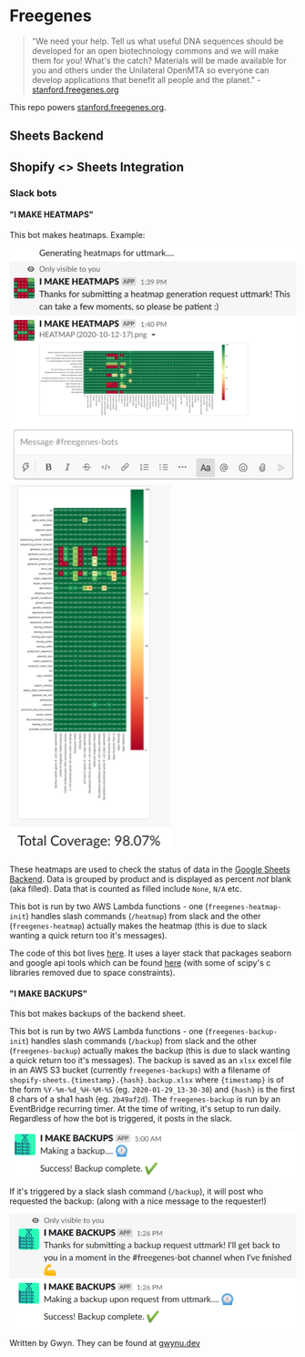 # Freegenes

> "We need your help. Tell us what useful DNA sequences should be developed for an open biotechnology commons and we will make them for you! What's the catch? Materials will be made available for you and others under the Unilateral OpenMTA so everyone can develop applications that benefit all people and the planet." - [stanford.freegenes.org](https://stanford.freegenes.org)

This repo powers [stanford.freegenes.org](stanford.freegenes.org).

## Sheets Backend

## Shopify <> Sheets Integration

### Slack bots

#### "I MAKE HEATMAPS"

This bot makes heatmaps. Example:

![Heatmap Example (1)](./docs/freegenes-heatmap-output1.png)
![Heatmap Example (2)](./docs/freegenes-heatmap-output2.png)

These heatmaps are used to check the status of data in the [Google Sheets Backend](#sheets-backend). Data is grouped by product and is displayed as percent *not* blank (aka filled). Data that is counted as filled include `None`, `N/A` etc.

This bot is run by two AWS Lambda functions - one (`freegenes-heatmap-init`) handles slash commands (`/heatmap`) from slack and the other (`freegenes-heatmap`) actually makes the heatmap (this is due to slack wanting a quick return too it's messages).

The code of this bot lives [here](./code/slack-bots/heatmaps). It uses a layer stack that packages seaborn and google api tools which can be found [here](./code/slack-bots/layers/) (with some of scipy's c libraries removed due to space constraints).

#### "I MAKE BACKUPS"

This bot makes backups of the backend sheet.

This bot is run by two AWS Lambda functions - one (`freegenes-backup-init`) handles slash commands (`/backup`) from slack and the other (`freegenes-backup`) actually makes the backup (this is due to slack wanting a quick return too it's messages). The backup is saved as an `xlsx` excel file in an AWS S3 bucket (currently `freegenes-backups`) with a filename of `shopify-sheets.{timestamp}.{hash}.backup.xlsx` where `{timestamp}` is of the form `%Y-%m-%d_%H-%M-%S` (eg. `2020-01-29_13-30-30`) and `{hash}` is the first 8 chars of a sha1 hash (eg. `2b49af2d`). The `freegenes-backup` is run by an EventBridge recurring timer. At the time of writing, it's setup to run daily. Regardless of how the bot is triggered, it posts in the slack. 

![Backup Example (1)](./docs/freegenes-backup-example1.png)

If it's triggered by a slack slash command (`/backup`), it will post who requested the backup: (along with a nice message to the requester!)

![Backup Example (2)](./docs/freegenes-backup-example2.png)


Written by Gwyn. They can be found at [gwynu.dev](http://gwynu.dev)
